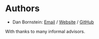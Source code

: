 Authors
=======

* Dan Bornstein:
  [Email](mailto:hello-dan@murtbo.com) /
  [Website](https://milk.com/) /
  [GitHub](https://github.com/danfuzz)

With thanks to many informal advisors.
